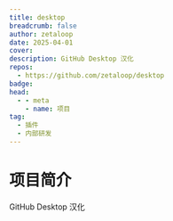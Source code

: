 ```yaml
---
title: desktop
breadcrumb: false
author: zetaloop
date: 2025-04-01
cover: 
description: GitHub Desktop 汉化
repos:
  - https://github.com/zetaloop/desktop
badge: 
head:
  - - meta
    - name: 项目
tag:
  - 插件
  - 内部研发
---
```




# 项目简介
GitHub Desktop 汉化
